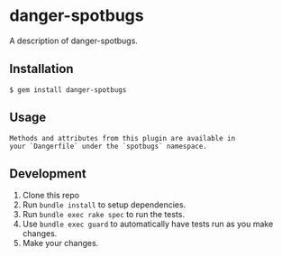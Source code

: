 # danger-spotbugs

A description of danger-spotbugs.

## Installation

    $ gem install danger-spotbugs

## Usage

    Methods and attributes from this plugin are available in
    your `Dangerfile` under the `spotbugs` namespace.

## Development

1. Clone this repo
2. Run `bundle install` to setup dependencies.
3. Run `bundle exec rake spec` to run the tests.
4. Use `bundle exec guard` to automatically have tests run as you make changes.
5. Make your changes.
